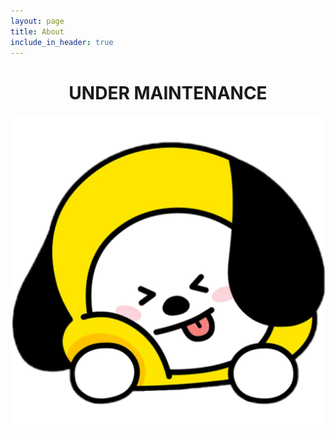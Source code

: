 ```yaml
---
layout: page
title: About
include_in_header: true
---
```



# <center>UNDER MAINTENANCE</center>

![](/icon-bts/android-chrome-512x512.png)
